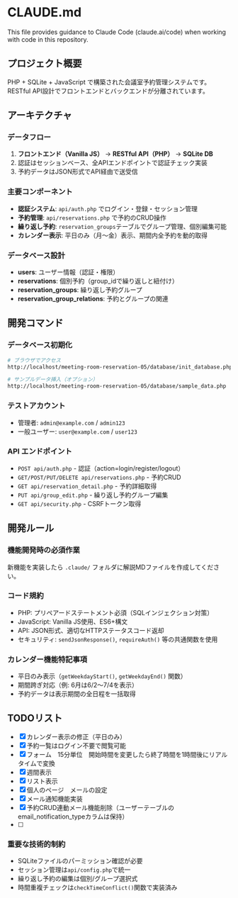 # CLAUDE.md

This file provides guidance to Claude Code (claude.ai/code) when working with code in this repository.

## プロジェクト概要
PHP + SQLite + JavaScript で構築された会議室予約管理システムです。RESTful API設計でフロントエンドとバックエンドが分離されています。

## アーキテクチャ

### データフロー
1. **フロントエンド（Vanilla JS）** → **RESTful API（PHP）** → **SQLite DB**
2. 認証はセッションベース、全APIエンドポイントで認証チェック実装
3. 予約データはJSON形式でAPI経由で送受信

### 主要コンポーネント
- **認証システム**: `api/auth.php` でログイン・登録・セッション管理
- **予約管理**: `api/reservations.php` で予約のCRUD操作
- **繰り返し予約**: `reservation_groups`テーブルでグループ管理、個別編集可能
- **カレンダー表示**: 平日のみ（月〜金）表示、期間内全予約を動的取得

### データベース設計
- **users**: ユーザー情報（認証・権限）
- **reservations**: 個別予約（group_idで繰り返しと紐付け）
- **reservation_groups**: 繰り返し予約グループ
- **reservation_group_relations**: 予約とグループの関連

## 開発コマンド

### データベース初期化
```bash
# ブラウザでアクセス
http://localhost/meeting-room-reservation-05/database/init_database.php

# サンプルデータ挿入（オプション）
http://localhost/meeting-room-reservation-05/database/sample_data.php
```

### テストアカウント
- 管理者: `admin@example.com` / `admin123`
- 一般ユーザー: `user@example.com` / `user123`

### API エンドポイント
- `POST api/auth.php` - 認証（action=login/register/logout）
- `GET/POST/PUT/DELETE api/reservations.php` - 予約CRUD
- `GET api/reservation_detail.php` - 予約詳細取得
- `PUT api/group_edit.php` - 繰り返し予約グループ編集
- `GET api/security.php` - CSRFトークン取得

## 開発ルール

### 機能開発時の必須作業
新機能を実装したら `.claude/` フォルダに解説MDファイルを作成してください。

### コード規約
- PHP: プリペアードステートメント必須（SQLインジェクション対策）
- JavaScript: Vanilla JS使用、ES6+構文
- API: JSON形式、適切なHTTPステータスコード返却
- セキュリティ: `sendJsonResponse()`, `requireAuth()` 等の共通関数を使用

### カレンダー機能特記事項
- 平日のみ表示（`getWeekdayStart()`, `getWeekdayEnd()` 関数）
- 期間跨ぎ対応（例: 6月は6/2〜7/4を表示）
- 予約データは表示期間の全日程を一括取得

## TODOリスト
- [x] カレンダー表示の修正（平日のみ）
- [x] 予約一覧はログイン不要で閲覧可能
- [x] フォーム　15分単位　開始時間を変更したら終了時間を1時間後にリアルタイムで変換
- [x] 週間表示
- [x] リスト表示
- [x] 個人のページ　メールの設定
- [x] メール通知機能実装
- [x] 予約CRUD連動メール機能削除（ユーザーテーブルのemail_notification_typeカラムは保持）
- [ ] 

### 重要な技術的制約
- SQLiteファイルのパーミッション確認が必要
- セッション管理は`api/config.php`で統一
- 繰り返し予約の編集は個別/グループ選択式
- 時間重複チェックは`checkTimeConflict()`関数で実装済み